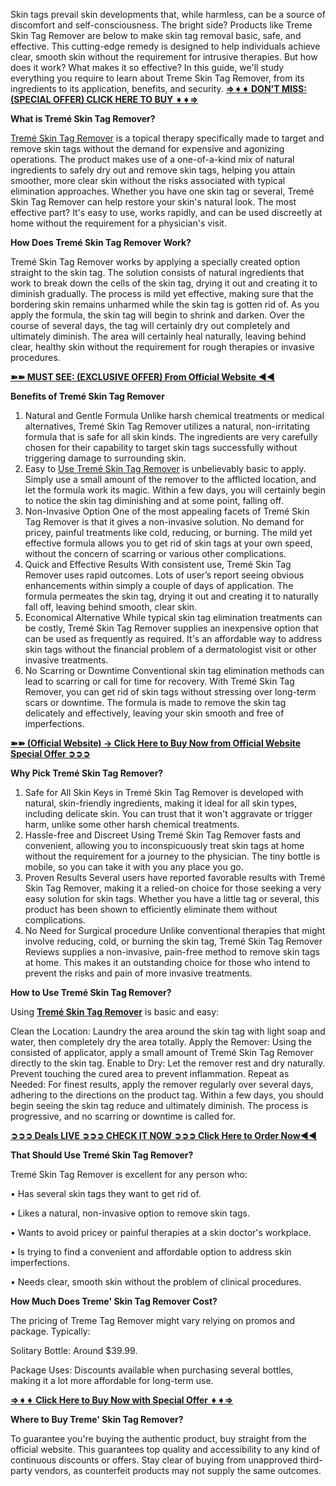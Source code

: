 Skin tags prevail skin developments that, while harmless, can be a source of discomfort and self-consciousness. The bright side? Products like Treme Skin Tag Remover are below to make skin tag removal basic, safe, and effective. This cutting-edge remedy is designed to help individuals achieve clear, smooth skin without the requirement for intrusive therapies. But how does it work? What makes it so effective? In this guide, we'll study everything you require to learn about Treme Skin Tag Remover, from its ingredients to its application, benefits, and security. **[⇒➧➧ DON'T MISS: (SPECIAL OFFER) CLICK HERE TO BUY ➧➧⇒](https://supplementcarts.com/treme-skin-tag-remover-official/)**

**What is Tremé Skin Tag Remover?**

[Tremé Skin Tag Remover](https://www.facebook.com/Treme.Skin.Tag.Remover.Official) is a topical therapy specifically made to target and remove skin tags without the demand for expensive and agonizing operations. The product makes use of a one-of-a-kind mix of natural ingredients to safely dry out and remove skin tags, helping you attain smoother, more clear skin without the risks associated with typical elimination approaches. Whether you have one skin tag or several, Tremé Skin Tag Remover can help restore your skin's natural look. The most effective part? It's easy to use, works rapidly, and can be used discreetly at home without the requirement for a physician's visit.

**How Does Tremé Skin Tag Remover Work?**

Tremé Skin Tag Remover works by applying a specially created option straight to the skin tag. The solution consists of natural ingredients that work to break down the cells of the skin tag, drying it out and creating it to diminish gradually. The process is mild yet effective, making sure that the bordering skin remains unharmed while the skin tag is gotten rid of. As you apply the formula, the skin tag will begin to shrink and darken. Over the course of several days, the tag will certainly dry out completely and ultimately diminish. The area will certainly heal naturally, leaving behind clear, healthy skin without the requirement for rough therapies or invasive procedures.

**[➽➽ MUST SEE: (EXCLUSIVE OFFER) From Official Website ◀◀](https://supplementcarts.com/treme-skin-tag-remover-official/)**

**Benefits of Tremé Skin Tag Remover**

1.	Natural and Gentle Formula Unlike harsh chemical treatments or medical alternatives, Tremé Skin Tag Remover utilizes a natural, non-irritating formula that is safe for all skin kinds. The ingredients are very carefully chosen for their capability to target skin tags successfully without triggering damage to surrounding skin.
2.	Easy to [Use Tremé Skin Tag Remover](https://healthquerys.com/treme-skin-tag-remover-reviews/) is unbelievably basic to apply. Simply use a small amount of the remover to the afflicted location, and let the formula work its magic. Within a few days, you will certainly begin to notice the skin tag diminishing and at some point, falling off.
3.	Non-Invasive Option One of the most appealing facets of Tremé Skin Tag Remover is that it gives a non-invasive solution. No demand for pricey, painful treatments like cold, reducing, or burning. The mild yet effective formula allows you to get rid of skin tags at your own speed, without the concern of scarring or various other complications.
4.	Quick and Effective Results With consistent use, Tremé Skin Tag Remover uses rapid outcomes. Lots of user’s report seeing obvious enhancements within simply a couple of days of application. The formula permeates the skin tag, drying it out and creating it to naturally fall off, leaving behind smooth, clear skin.
5.	Economical Alternative While typical skin tag elimination treatments can be costly, Tremé Skin Tag Remover supplies an inexpensive option that can be used as frequently as required. It's an affordable way to address skin tags without the financial problem of a dermatologist visit or other invasive treatments.
6.	No Scarring or Downtime Conventional skin tag elimination methods can lead to scarring or call for time for recovery. With Tremé Skin Tag Remover, you can get rid of skin tags without stressing over long-term scars or downtime. The formula is made to remove the skin tag delicately and effectively, leaving your skin smooth and free of imperfections.

**[➽➽ (Official Website) → Click Here to Buy Now from Official Website Special Offer ➲➲➲](https://supplementcarts.com/treme-skin-tag-remover-official/)**

**Why Pick Tremé Skin Tag Remover?**

1.	Safe for All Skin Keys in Tremé Skin Tag Remover is developed with natural, skin-friendly ingredients, making it ideal for all skin types, including delicate skin. You can trust that it won't aggravate or trigger harm, unlike some other harsh chemical treatments.
2.	Hassle-free and Discreet Using Tremé Skin Tag Remover fasts and convenient, allowing you to inconspicuously treat skin tags at home without the requirement for a journey to the physician. The tiny bottle is mobile, so you can take it with you any place you go.
3.	Proven Results Several users have reported favorable results with Tremé Skin Tag Remover, making it a relied-on choice for those seeking a very easy solution for skin tags. Whether you have a little tag or several, this product has been shown to efficiently eliminate them without complications.
4.	No Need for Surgical procedure Unlike conventional therapies that might involve reducing, cold, or burning the skin tag, Tremé Skin Tag Remover Reviews supplies a non-invasive, pain-free method to remove skin tags at home. This makes it an outstanding choice for those who intend to prevent the risks and pain of more invasive treatments.

**How to Use Tremé Skin Tag Remover?**

Using **[Tremé Skin Tag Remover](https://www.facebook.com/Treme.Skin.Tag.Remover.Official)** is basic and easy:

Clean the Location: Laundry the area around the skin tag with light soap and water, then completely dry the area totally.
Apply the Remover: Using the consisted of applicator, apply a small amount of Tremé Skin Tag Remover directly to the skin tag.
Enable to Dry: Let the remover rest and dry naturally. Prevent touching the cured area to prevent inflammation.
Repeat as Needed: For finest results, apply the remover regularly over several days, adhering to the directions on the product tag.
Within a few days, you should begin seeing the skin tag reduce and ultimately diminish. The process is progressive, and no scarring or downtime is called for.

**[➲➲➲ Deals LIVE ➲➲➲ CHECK IT NOW ➲➲➲ Click Here to Order Now◀◀](https://supplementcarts.com/treme-skin-tag-remover-official/)**

**That Should Use Tremé Skin Tag Remover?**

Tremé Skin Tag Remover is excellent for any person who:

•	Has several skin tags they want to get rid of.

•	Likes a natural, non-invasive option to remove skin tags.

•	Wants to avoid pricey or painful therapies at a skin doctor's workplace.

•	Is trying to find a convenient and affordable option to address skin imperfections.

•	Needs clear, smooth skin without the problem of clinical procedures.

**How Much Does Treme' Skin Tag Remover Cost?**

The pricing of Treme Tag Remover might vary relying on promos and package. Typically:

Solitary Bottle: Around $39.99.

Package Uses: Discounts available when purchasing several bottles, making it a lot more affordable for long-term use.

**[⇒➧➧ Click Here to Buy Now with Special Offer ➧➧⇒](https://supplementcarts.com/treme-skin-tag-remover-official/)**

**Where to Buy Treme' Skin Tag Remover?** 

To guarantee you're buying the authentic product, buy straight from the official website. This guarantees top quality and accessibility to any kind of continuous discounts or offers. Stay clear of buying from unapproved third-party vendors, as counterfeit products may not supply the same outcomes.
